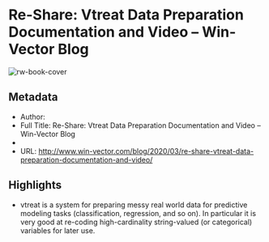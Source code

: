 # Re-Share: Vtreat Data Preparation Documentation and Video – Win-Vector Blog

![rw-book-cover](https://readwise-assets.s3.amazonaws.com/static/images/article1.be68295a7e40.png)

## Metadata
- Author: 
- Full Title: Re-Share: Vtreat Data Preparation Documentation and Video – Win-Vector Blog
- 
- URL: http://www.win-vector.com/blog/2020/03/re-share-vtreat-data-preparation-documentation-and-video/

## Highlights
- vtreat is a system for preparing messy real world data for predictive modeling tasks (classification, regression, and so on). In particular it is very good at re-coding high-cardinality string-valued (or categorical) variables for later use.
